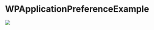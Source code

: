 WPApplicationPreferenceExample
==============================

![](https://jumpshare.com/v/RSyReTpV9ijcLrZpepVL?b=2u0GicYnVwxZYq9JbhFh)
